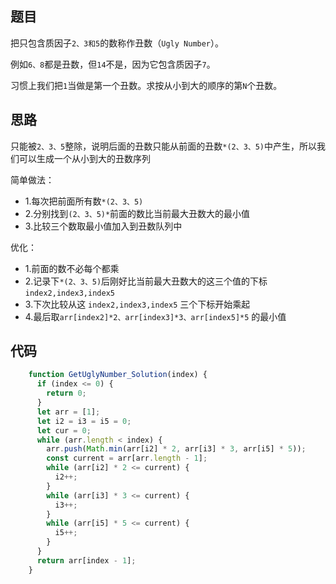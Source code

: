 ## 题目

把只包含质因子`2、3和5`的数称作丑数（`Ugly Number`）。

例如`6、8`都是丑数，但`14`不是，因为它包含质因子`7`。 

习惯上我们把`1`当做是第一个丑数。求按从小到大的顺序的第`N`个丑数。

## 思路

只能被`2、3、5`整除，说明后面的丑数只能从前面的丑数`*(2、3、5)`中产生，所以我们可以生成一个从小到大的丑数序列

简单做法：
- 1.每次把前面所有数`*(2、3、5) `
- 2.分别找到`(2、3、5)*`前面的数比当前最大丑数大的最小值
- 3.比较三个数取最小值加入到丑数队列中

优化：

- 1.前面的数不必每个都乘
- 2.记录下`*(2、3、5)`后刚好比当前最大丑数大的这三个值的下标 `index2,index3,index5`
- 3.下次比较从这 `index2,index3,index5` 三个下标开始乘起
- 4.最后取`arr[index2]*2、arr[index3]*3、arr[index5]*5` 的最小值

## 代码

```js
    function GetUglyNumber_Solution(index) {
      if (index <= 0) {
        return 0;
      }
      let arr = [1];
      let i2 = i3 = i5 = 0;
      let cur = 0;
      while (arr.length < index) {
        arr.push(Math.min(arr[i2] * 2, arr[i3] * 3, arr[i5] * 5));
        const current = arr[arr.length - 1];
        while (arr[i2] * 2 <= current) {
          i2++;
        }
        while (arr[i3] * 3 <= current) {
          i3++;
        }
        while (arr[i5] * 5 <= current) {
          i5++;
        }
      }
      return arr[index - 1];
    }
```